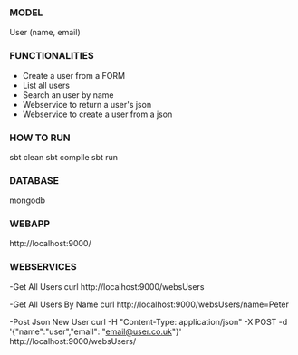 ### MODEL ###
User (name, email)

### FUNCTIONALITIES ###
- Create a user from a FORM 
- List all users 
- Search an user by name
- Webservice to return a user's json 
- Webservice to create a user from a json

### HOW TO RUN ###
sbt clean 
sbt compile
sbt run 

### DATABASE ###
mongodb 

### WEBAPP ###
http://localhost:9000/

### WEBSERVICES ###

-Get All Users
curl http://localhost:9000/websUsers

-Get All Users By Name 
curl http://localhost:9000/websUsers/name=Peter

-Post Json New User
curl -H "Content-Type: application/json" -X POST -d '{"name":"user","email": "email@user.co.uk"}' http://localhost:9000/websUsers/